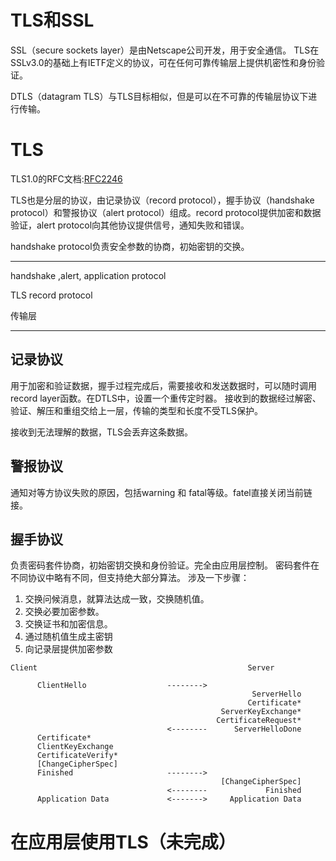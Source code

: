 # TLS和SSL
SSL（secure sockets layer）是由Netscape公司开发，用于安全通信。
TLS在SSLv3.0的基础上有IETF定义的协议，可在任何可靠传输层上提供机密性和身份验证。

DTLS（datagram TLS）与TLS目标相似，但是可以在不可靠的传输层协议下进行传输。

# TLS
TLS1.0的RFC文档:[RFC2246](https://datatracker.ietf.org/doc/html/rfc2246)

TLS也是分层的协议，由记录协议（record protocol），握手协议（handshake protocol）和警报协议（alert protocol）组成。record protocol提供加密和数据验证，alert protocol向其他协议提供信号，通知失败和错误。

handshake protocol负责安全参数的协商，初始密钥的交换。

---------------
handshake ,alert, application protocol

TLS record protocol

传输层

---------------

## 记录协议
用于加密和验证数据，握手过程完成后，需要接收和发送数据时，可以随时调用record layer函数。在DTLS中，设置一个重传定时器。
接收到的数据经过解密、验证、解压和重组交给上一层，传输的类型和长度不受TLS保护。

接收到无法理解的数据，TLS会丢弃这条数据。

## 警报协议
通知对等方协议失败的原因，包括warning 和 fatal等级。fatel直接关闭当前链接。

## 握手协议
负责密码套件协商，初始密钥交换和身份验证。完全由应用层控制。
密码套件在不同协议中略有不同，但支持绝大部分算法。
涉及一下步骤：
1. 交换问候消息，就算法达成一致，交换随机值。
2. 交换必要加密参数。
3. 交换证书和加密信息。
4. 通过随机值生成主密钥
5. 向记录层提供加密参数
```
Client                                               Server

      ClientHello                  -------->
                                                      ServerHello
                                                     Certificate*
                                               ServerKeyExchange*
                                              CertificateRequest*
                                   <--------      ServerHelloDone
      Certificate*
      ClientKeyExchange
      CertificateVerify*
      [ChangeCipherSpec]
      Finished                     -------->
                                               [ChangeCipherSpec]
                                   <--------             Finished
      Application Data             <------->     Application Data
```

# 在应用层使用TLS（未完成）
